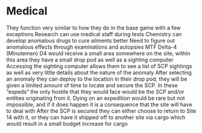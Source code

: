 # Medical

They function very similar to how they do in the base game with a few exceptions
Research can use medical staff during tests
Chemistry can develop anomalous drugs to cure ailments better
Need to figure out anomalous effects through examinations and autopsies
MTF Delta-4 (Minutemen)
D4 would receive a small area somewhere on the site, within this area they have a small drop pod as well as a sighting computer
Accessing the sighting computer allows them to see a list of SCP sightings as well as very little details about the nature of the anomaly
After selecting an anomaly they can deploy to the location in their drop pod, they will be given a limited amount of time to locate and secure the SCP. In these “expeds” the only hostile that they would face would be the SCP and/or entities originating from it. Dying on an expedition would be rare but not impossible, and if it does happen it is a consequence that the site will have to deal with
After the SCP is secured they can either choose to return to Site 14 with it, or they can have it shipped off to another site via cargo which would result in a small budget increase for cargo
